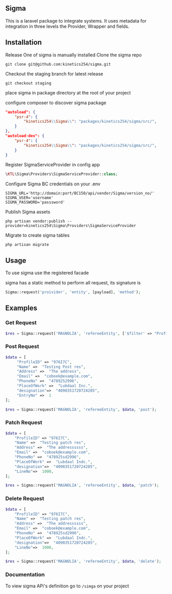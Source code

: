 ## Sigma
This is a laravel package to integrate systems. It uses metadata for integration in three levels the Provider, Wrapper and fields.

## Installation

Release One of sigma is manually installed
Clone the sigma repo
```shell
git clone git@github.com:kinetics254/sigma.git
```
Checkout the staging branch for latest release
```shell
git checkout staging
```

place sigma in package directory at the root of your project

configure composer to discover sigma package

```json
"autoload": {
    "psr-4": {
        "kinetics254\\Sigma\\": "packages/kinetics254/sigma/src/",
    }
},
"autoload-dev": {
    "psr-4": {
        "kinetics254\\Sigma\\": "packages/kinetics254/sigma/src/",
    }
}
```

Register SigmaServiceProvider in config app
```php
\KTL\Sigma\Providers\SigmaServiceProvider::class;
```
Configure Sigma BC credentials on your .env
```dotenv
SIGMA_URL='http://domain:port/BC150/api/vendor/Sigma/version_no/'
SIGMA_USER='username'
SIGMA_PASSWORD='passsword'
```


Publish Sigma assets 

```shell
php artisan vendor:publish --provider=kinetics254\Sigma\Providers\SigmaServiceProvider
```

Migrate to create sigma tables

```shell
php artisan migrate
```

## Usage

To use sigma use the registered facade

sigma has a static method to perform all request, its signature is
```php
Sigma::request('proivider', 'entity', [payload], 'method');
```

## Examples
### Get Request
```php
$res = Sigma::request('MAGNOLIA', 'refereeEntity', ['$filter' => "ProfileID eq '976I7C'"]);
```

### Post Request
```php
$data = [
     "ProfileID" => "976I7C",
     "Name" =>  "Testing Post res",
     "Address" =>  "The address",
     "Email" =>  "coboek@example.com",
     "PhoneNo" =>  "4789252996",
     "PlaceOfWork" =>  "Lubdaal Inc.",
     "designation"=>  "4090351720724285",
     "EntryNo" =>  1
];

$res = Sigma::request('MAGNOLIA', 'refereeEntity', $data, 'post');
```

### Patch Request

```php
$data = [
    "ProfileID" => "976I7C",
    "Name" =>  "Testing patch res",
    "Address" =>  "The addressssss",
    "Email" =>  "coboek@example.com",
    "PhoneNo" =>  "478925sd2996",
    "PlaceOfWork" =>  "Lubdaal Indc.",
    "designation"=>  "4090351720724285",
    "LineNo"=>  1000,
];

$res = Sigma::request('MAGNOLIA', 'refereeEntity', $data, 'patch');
```
### Delete Request
```php
$data = [
    "ProfileID" => "976I7C",
    "Name" =>  "Testing patch res",
    "Address" =>  "The addressssss",
    "Email" =>  "coboek@example.com",
    "PhoneNo" =>  "478925sd2996",
    "PlaceOfWork" =>  "Lubdaal Indc.",
    "designation"=>  "4090351720724285",
    "LineNo"=>  1000,
];

$res = Sigma::request('MAGNOLIA', 'refereeEntity', $data, 'delete');
```

### Documentation
To view sigma APi's definition go to ```/simga``` on your project

